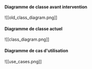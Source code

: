 #### Diagramme de classe avant intervention
![[old_class_diagram.png]]
#### Diagramme de classe actuel
![[class_diagram.png]]
#### Diagramme de cas d'utilisation
![[use_cases.png]]